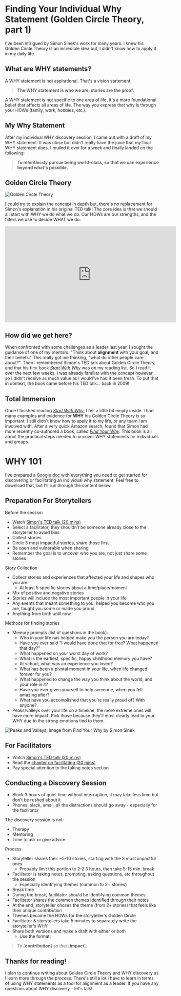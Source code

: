 # Finding Your Individual Why Statement (Golden Circle Theory, part 1)

I've been intrigued by Simon Sinek's work for many years. I knew his Golden Circle Theory is an incredible idea but, I didn't know how to apply it in my daily life.

## What are WHY statements?

A WHY statement is not aspirational. That's a vision statement.

> **The WHY statement is who we are, stories are the proof.**

A WHY statement is not specific to one area of life, it's a more foundational belief that affects all areas of life. The way you express that why is through your HOWs (family, work, hobbies, etc.).

## My Why Statement

After my individual WHY discovery session, I came out with a draft of my WHY statement. It was close but didn't really have the juice that my final WHY statement does. I mulled it over for a week and finally landed on the following:

> **To relentlessly pursue being world-class, so that we can experience beyond what's possible.**

## Golden Circle Theory

![Golden Circle Theory](https://simonsinek.com/wp-content/uploads/2019/02/GC_slide-2.jpg)

I could try to explain the concept in depth but, there's no replacement for Simon's explanation in his original TED talk! The core idea is that we should all start with WHY we do what we do. Our HOWs are our strengths, and the filters we use to decide WHAT we do.

<iframe width="560" height="315" src="https://www.youtube.com/embed/qp0HIF3SfI4" frameborder="0" allow="accelerometer; autoplay; encrypted-media; gyroscope; picture-in-picture" allowfullscreen></iframe>

## How did we get here?

When confronted with some challenges as a leader last year, I sought the guidance of one of my mentors. "Think about **alignment** with your goal, and their beliefs." This really got me thinking, "what do other people care about?". Then I remembered Simon's TED talk about Golden Circle Theory, and that his first book [_Start With Why_](https://smile.amazon.com/Start-Why-Leaders-Inspire-Everyone/dp/B074VF6ZLM/) was on my reading list. So I read it over the next few weeks. I was already familiar with the concept however, so I didn't receive as much value as I would've had it been fresh. To put that in context, the book came before his TED talk... back in 2009!

## Total Immersion

Once I finished reading [_Start With Why_](https://smile.amazon.com/Start-Why-Leaders-Inspire-Everyone/dp/B074VF6ZLM/), I felt a little bit empty inside. I had many examples and evidence for **WHY** his Golden Circle Theory is so important. I still didn't know how to apply it to my life, or any team I am involved with. After a very quick Amazon search, found that Simon had more recently co-authored a book, called [_Find Your Why_](https://smile.amazon.com/Find-Your-Why-Practical-Discovering-ebook/dp/B01CZCW3ZA/). This book is all about the practical steps needed to uncover WHY statements for individuals and groups.

# WHY 101

I've prepared a [Google doc](https://docs.google.com/document/d/e/2PACX-1vSgeXDNI6KqJmyiuDtIRO7AJiLnvotTsvQJJtOzMNrmEsdLyasB6_VTCajJJQO214xvRwNzXbbtWWB3/pub) with everything you need to get started for discovering or facilitating an individual why statement. Feel free to download that, but I'll run through the content below.

## Preparation For Storytellers

Before the session
* Watch [Simon's TED talk (20 mins)](https://www.youtube.com/watch?v=qp0HIF3SfI4)
* Select a facilitator, they shouldn't be someone already close to the storyteller to avoid bias
* Collect stories
* Circle 3 most impactful stories, share those first
* Be open and vulnerable when sharing
* Remember the goal is to uncover who you are, not just share some stories

Story Collection
* Collect stories and experiences that affected your life and shapes who you are
    - At least 5 specific stories about a time/place/moment
* Mix of positive and negative stories 
* Stories will include the most important people in your life
* Any events that meant something to you, helped you become who you are, taught you some or made you proud
* Anything from birth until now

Methods for finding stories
* Memory prompts (list of questions in the book):
    - Who in your life has helped make you the person you are today?
    - Have you ever said "I would have done that for free? What happened that day?"
    - What happened on your worst day of work?
    - What is the earliest, specific, happy childhood memory you have?
    - At school, what was an experience you loved?
    - What has been a pivotal moment in your life, when life changed forever for you?
    - What happened to change the way you think about the world, and your role in it?
    - Have you ever given yourself to help someone, when you felt amazing after?
    - What have you accomplished that you're really proud of? With anyone?
* Peaks/valleys over your life on a timeline, the more extreme ones will have more impact. Pick those because they'll most clearly lead to your WHY due to the strong emotions tied to them.

![Peaks and Valleys, image from Find Your Why by Simon Sinek](./2020-04-30-life-events.jpg)

## For Facilitators
* Watch [Simon's TED talk (20 mins)](https://www.youtube.com/watch?v=qp0HIF3SfI4)
* Read the [chapter on facilitating (30 mins)](https://simonsinek.com/wp-content/uploads/2018/10/PartnerSection.pdf)
* Pay special attention to the taking notes section

## Conducting a Discovery Session

* Block 3 hours of quiet time without interruption, it may take less time but don't be rushed about it
* Phones, slack, email, all the distractions should go away - especially for the facilitator

The discovery session is not:
* Therapy
* Mentoring
* Time to ask or give advice

Process
* Storyteller shares their ~5-10 stories, starting with the 3 most impactful ones
    - Probably limit this portion to 2-2.5 hours, then take 5-15 min. break
* Facilitator is taking notes, prompting, asking questions, etc throughout the session
    - Especially identifying themes (common to 2+ stories)
* Break time
* During the break, facilitator should be identifying common themes
* Facilitator shares the common themes identified through their notes
* At the end, storyteller choses the theme (from 2+ stories) that feels like their unique contribution
* Themes become the HOWs for the storyteller's Golden Circle
* Facilitator & storytellers take 5 minutes to separately write the storyteller's WHY
* Share both versions and make a draft with either or both
    - Use the format: 

>To [**contribution**] so that [**impact**].

## Thanks for reading!

I plan to continue writing about Golden Circle Theory and WHY discovery as I learn more through the process. There's still a lot I have to learn in terms of using WHY statements as a tool for alignment as a leader. If you have any questions about WHY discovery - let's talk!